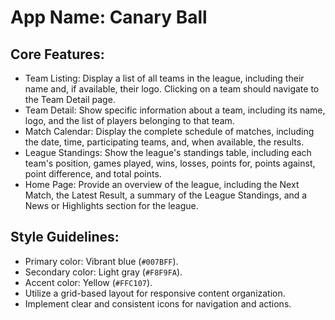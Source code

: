 # **App Name**: Canary Ball

## Core Features:

- Team Listing: Display a list of all teams in the league, including their name and, if available, their logo. Clicking on a team should navigate to the Team Detail page.
- Team Detail: Show specific information about a team, including its name, logo, and the list of players belonging to that team.
- Match Calendar: Display the complete schedule of matches, including the date, time, participating teams, and, when available, the results.
- League Standings: Show the league's standings table, including each team's position, games played, wins, losses, points for, points against, point difference, and total points.
- Home Page: Provide an overview of the league, including the Next Match, the Latest Result, a summary of the League Standings, and a News or Highlights section for the league.

## Style Guidelines:

- Primary color: Vibrant blue (`#007BFF`).
- Secondary color: Light gray (`#F8F9FA`).
- Accent color: Yellow (`#FFC107`).
- Utilize a grid-based layout for responsive content organization.
- Implement clear and consistent icons for navigation and actions.